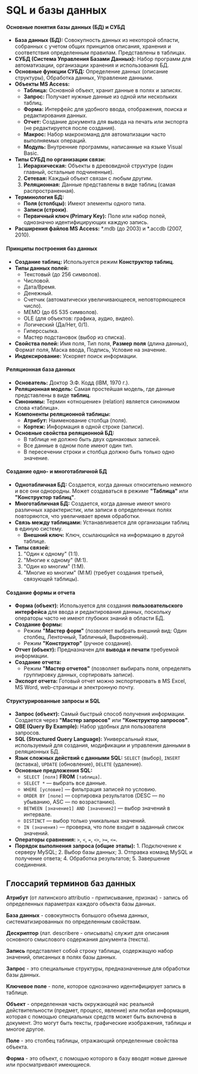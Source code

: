 # SQL и базы данных

#### Основные понятия базы данных (БД) и СУБД

*   **База данных (БД):** Совокупность данных из некоторой области, собранных с учетом общих принципов описания, хранения и соответствия определенным правилам. Представлены в таблицах.
*   **СУБД (Система Управления Базами Данных):** Набор программ для автоматизации, организации хранения и использования БД.
*   **Основные функции СУБД:** Определение данных (описание структуры), Обработка данных, Управление данными.
*   **Объекты MS Access:**
    *   **Таблица:** Основной объект, хранит данные в полях и записях.
    *   **Запрос:** Получает нужные данные из одной или нескольких таблиц.
    *   **Форма:** Интерфейс для удобного ввода, отображения, поиска и редактирования данных.
    *   **Отчет:** Создание документа для вывода на печать или экспорта (не редактируется после создания).
    *   **Макрос:** Набор макрокоманд для автоматизации часто выполняемых операций.
    *   **Модуль:** Внутренние программы, написанные на языке Visual Basic.
*   **Типы СУБД по организации связи:**
    1.  **Иерархическая:** Объекты в древовидной структуре (один главный, остальные подчиненные).
    2.  **Сетевая:** Каждый объект связан с любым другим.
    3.  **Реляционная:** Данные представлены в виде таблиц (самая распространенная).
*   **Терминология БД:**
    *   **Поля (столбцы):** Имеют элементы одного типа.
    *   **Записи (строки)**.
    *   **Первичный ключ (Primary Key):** Поле или набор полей, однозначно идентифицирующих каждую запись.
*   **Расширения файлов MS Access:** *.mdb (до 2003) и *.accdb (2007, 2010).

#### Принципы построения баз данных

*   **Создание таблиц:** Используется режим **Конструктор таблиц**.
*   **Типы данных полей:**
    *   Текстовый (до 256 символов).
    *   Числовой.
    *   Дата/Время.
    *   Денежный.
    *   Счетчик (автоматически увеличивающееся, неповторяющееся число).
    *   MEMO (до 65 535 символов).
    *   OLE (для объектов: графика, аудио, видео).
    *   Логический (Да/Нет, 0/1).
    *   Гиперссылка.
    *   Мастер подстановок (выбор из списка).
*   **Свойства полей:** Имя поля, Тип поля, **Размер поля** (длина данных), Формат поля, Маска ввода, Подпись, Условие на значение.
*   **Индексирование:** Ускоряет поиск информации.

#### Реляционная база данных

*   **Основатель:** Доктор Э.Ф. Кодд (IBM, 1970 г.).
*   **Реляционная модель:** Самая простейшая модель, где данные представлены в виде **таблиц**.
*   **Синонимы:** Термин «отношение» (relation) является синонимом слова «таблица».
*   **Компоненты реляционной таблицы:**
    *   **Атрибут:** Наименование столбца (поля).
    *   **Кортеж:** Информация в одной строке (записи).
*   **Основные свойства реляционной БД:**
    *   В таблице не должно быть двух одинаковых записей.
    *   Все данные в одном поле имеют один тип.
    *   В пересечении строки и столбца должно быть только одно значение.

#### Создание одно- и многотабличной БД

*   **Однотабличная БД:** Создается, когда данных относительно немного и все они однородны. Может создаваться в режиме **"Таблица"** или **"Конструктор таблиц"**.
*   **Многотабличная БД:** Создается, когда данные имеют много различных характеристик, или записи в определенных полях повторяются, что увеличивает время обработки.
*   **Связь между таблицами:** Устанавливается для организации таблиц в единую систему.
    *   **Внешний ключ:** Ключ, ссылающийся на информацию в другой таблице.
*   **Типы связей:**
    1.  "Один к одному" (1:1).
    2.  "Многие к одному" (М:1).
    3.  "Один ко многим" (1:М).
    4.  "Многие ко многим" (М:М) (требует создания третьей, связующей таблицы).

#### Создание формы и отчета

*   **Форма (объект):** Используется для создания **пользовательского интерфейса** для ввода и редактирования данных, поскольку операторы часто не имеют глубоких знаний в области БД.
*   **Создание формы:**
    *   Режим **"Мастер форм"** (позволяет выбрать внешний вид: Один столбец, Ленточный, Табличный, Выровненный).
    *   Режим **"Конструктор"** (ручное создание).
*   **Отчет (объект):** Предназначен для **вывода и печати** требуемой информации.
*   **Создание отчета:**
    *   Режим **"Мастер отчетов"** (позволяет выбирать поля, определять группировку данных, сортировать записи).
*   **Экспорт отчета:** Готовый отчет можно экспортировать в MS Excel, MS Word, web-страницы и электронную почту.

#### Структурированные запросы и SQL

*   **Запрос (объект):** Самый быстрый способ получения информации. Создается через **"Мастер запросов"** или **"Конструктор запросов"**.
*   **QBE (Query By Example):** Набор удобных для пользователя запросов.
*   **SQL (Structured Query Language):** Универсальный язык, используемый для создания, модификации и управления данными в реляционных БД.
*   **Язык сложных действий с данными SQL:** `SELECT` (выбор), `INSERT` (вставка), `UPDATE` (обновление), `DELETE` (удаление).
*   **Основные предложения SQL:**
    *   `SELECT [поля]` **FROM** `[таблица]`.
    *   `SELECT *` — выбрать все данные.
    *   `WHERE [условие]` — фильтрация записей по условию.
    *   `ORDER BY [поле]` — сортировка результатов (DESC — по убыванию, ASC — по возрастанию).
    *   `BETWEEN [значение1] AND [значение2]` — выбор значений в интервале.
    *   `DISTINCT` — выбор только уникальных значений.
    *   `IN (значения)` — проверка, что поле входит в заданный список значений.
*   **Операторы сравнения:** `>`, `<`, `=`, `<>`, `>=`, `<=`.
*   **Порядок выполнения запроса (общие этапы):** 1. Подключение к серверу MySQL; 2. Выбор базы данных; 3. Отправка команд MySQL и получение ответа; 4. Обработка результатов; 5. Завершение соединения.

## Глоссарий терминов баз данных

**Атрибут** (от латинского attributio - приписывание, признак) - запись об определенных параметрах каждого объекта базы данных.

**База данных** - совокупность большого объема данных, систематизированных по определенным свойствам.

**Дескриптор** (лат. describere - описывать) служит для описания основного смыслового содержания документа (текста).

**Запись** представляет собой строку таблицы, содержащую набор значений, описанных в полях базы данных.

**Запрос** - это специальные структуры, предназначенные для обработки базы данных.

**Ключевое поле** - поле, которое однозначно идентифицирует запись в таблице.

**Объект** - определенная часть окружающей нас реальной действительности (предмет, процесс, явление) или любая информация, которая с помощью специальных средств может быть включена в документ. Это могут быть тексты, графические изображения, таблицы и многое другое.

**Поле** - это столбец таблицы, отражающий определенные свойства объекта.

**Форма** - это объект, с помощью которого в базу вводят новые данные или просматривают имеющиеся.

